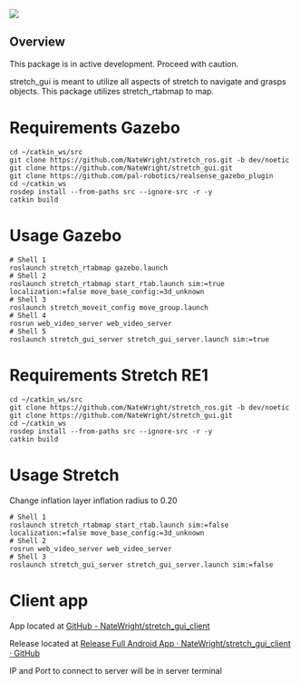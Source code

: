 ![](../images/HelloRobotLogoBar.png)

## Overview

This package is in active development. Proceed with caution.

stretch_gui is meant to utilize all aspects of stretch to navigate and grasps objects. This package utilizes stretch_rtabmap to map. 

# Requirements Gazebo

```shell
cd ~/catkin_ws/src
git clone https://github.com/NateWright/stretch_ros.git -b dev/noetic
git clone https://github.com/NateWright/stretch_gui.git
git clone https://github.com/pal-robotics/realsense_gazebo_plugin
cd ~/catkin_ws
rosdep install --from-paths src --ignore-src -r -y
catkin build
```

# Usage Gazebo

```shell
# Shell 1
roslaunch stretch_rtabmap gazebo.launch
# Shell 2
roslaunch stretch_rtabmap start_rtab.launch sim:=true localization:=false move_base_config:=3d_unknown
# Shell 3
roslaunch stretch_moveit_config move_group.launch
# Shell 4
rosrun web_video_server web_video_server
# Shell 5
roslaunch stretch_gui_server stretch_gui_server.launch sim:=true
```

# Requirements Stretch RE1

```shell
cd ~/catkin_ws/src
git clone https://github.com/NateWright/stretch_ros.git -b dev/noetic
git clone https://github.com/NateWright/stretch_gui.git
cd ~/catkin_ws
rosdep install --from-paths src --ignore-src -r -y
catkin build
```

# Usage Stretch

Change inflation layer inflation radius to 0.20

```shell
# Shell 1
roslaunch stretch_rtabmap start_rtab.launch sim:=false localization:=false move_base_config:=3d_unknown
# Shell 2
rosrun web_video_server web_video_server
# Shell 3
roslaunch stretch_gui_server stretch_gui_server.launch sim:=false
```

# Client app

App located at [GitHub - NateWright/stretch_gui_client](https://github.com/NateWright/stretch_gui_client) 

Release located at [Release Full Android App · NateWright/stretch_gui_client · GitHub](https://github.com/NateWright/stretch_gui_client/releases/tag/v1.0)

IP and Port to connect to server will be in server terminal
